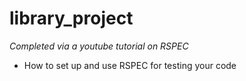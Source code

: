 # library_project

*Completed via a youtube tutorial on RSPEC*

- How to set up and use RSPEC for testing your code


